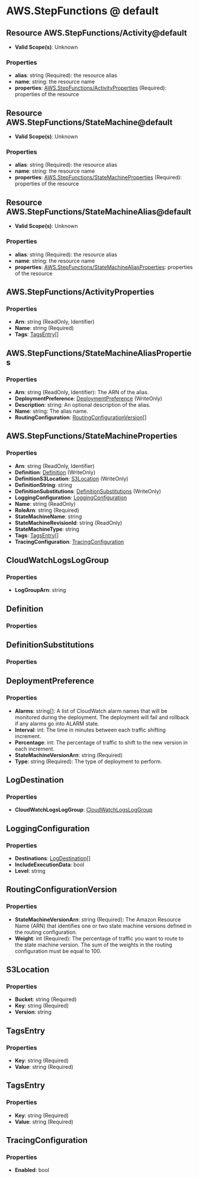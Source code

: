 # AWS.StepFunctions @ default

## Resource AWS.StepFunctions/Activity@default
* **Valid Scope(s)**: Unknown
### Properties
* **alias**: string (Required): the resource alias
* **name**: string: the resource name
* **properties**: [AWS.StepFunctions/ActivityProperties](#awsstepfunctionsactivityproperties) (Required): properties of the resource

## Resource AWS.StepFunctions/StateMachine@default
* **Valid Scope(s)**: Unknown
### Properties
* **alias**: string (Required): the resource alias
* **name**: string: the resource name
* **properties**: [AWS.StepFunctions/StateMachineProperties](#awsstepfunctionsstatemachineproperties) (Required): properties of the resource

## Resource AWS.StepFunctions/StateMachineAlias@default
* **Valid Scope(s)**: Unknown
### Properties
* **alias**: string (Required): the resource alias
* **name**: string: the resource name
* **properties**: [AWS.StepFunctions/StateMachineAliasProperties](#awsstepfunctionsstatemachinealiasproperties): properties of the resource

## AWS.StepFunctions/ActivityProperties
### Properties
* **Arn**: string (ReadOnly, Identifier)
* **Name**: string (Required)
* **Tags**: [TagsEntry](#tagsentry)[]

## AWS.StepFunctions/StateMachineAliasProperties
### Properties
* **Arn**: string (ReadOnly, Identifier): The ARN of the alias.
* **DeploymentPreference**: [DeploymentPreference](#deploymentpreference) (WriteOnly)
* **Description**: string: An optional description of the alias.
* **Name**: string: The alias name.
* **RoutingConfiguration**: [RoutingConfigurationVersion](#routingconfigurationversion)[]

## AWS.StepFunctions/StateMachineProperties
### Properties
* **Arn**: string (ReadOnly, Identifier)
* **Definition**: [Definition](#definition) (WriteOnly)
* **DefinitionS3Location**: [S3Location](#s3location) (WriteOnly)
* **DefinitionString**: string
* **DefinitionSubstitutions**: [DefinitionSubstitutions](#definitionsubstitutions) (WriteOnly)
* **LoggingConfiguration**: [LoggingConfiguration](#loggingconfiguration)
* **Name**: string (ReadOnly)
* **RoleArn**: string (Required)
* **StateMachineName**: string
* **StateMachineRevisionId**: string (ReadOnly)
* **StateMachineType**: string
* **Tags**: [TagsEntry](#tagsentry)[]
* **TracingConfiguration**: [TracingConfiguration](#tracingconfiguration)

## CloudWatchLogsLogGroup
### Properties
* **LogGroupArn**: string

## Definition
### Properties

## DefinitionSubstitutions
### Properties

## DeploymentPreference
### Properties
* **Alarms**: string[]: A list of CloudWatch alarm names that will be monitored during the deployment. The deployment will fail and rollback if any alarms go into ALARM state.
* **Interval**: int: The time in minutes between each traffic shifting increment.
* **Percentage**: int: The percentage of traffic to shift to the new version in each increment.
* **StateMachineVersionArn**: string (Required)
* **Type**: string (Required): The type of deployment to perform.

## LogDestination
### Properties
* **CloudWatchLogsLogGroup**: [CloudWatchLogsLogGroup](#cloudwatchlogsloggroup)

## LoggingConfiguration
### Properties
* **Destinations**: [LogDestination](#logdestination)[]
* **IncludeExecutionData**: bool
* **Level**: string

## RoutingConfigurationVersion
### Properties
* **StateMachineVersionArn**: string (Required): The Amazon Resource Name (ARN) that identifies one or two state machine versions defined in the routing configuration.
* **Weight**: int (Required): The percentage of traffic you want to route to the state machine version. The sum of the weights in the routing configuration must be equal to 100.

## S3Location
### Properties
* **Bucket**: string (Required)
* **Key**: string (Required)
* **Version**: string

## TagsEntry
### Properties
* **Key**: string (Required)
* **Value**: string (Required)

## TagsEntry
### Properties
* **Key**: string (Required)
* **Value**: string (Required)

## TracingConfiguration
### Properties
* **Enabled**: bool

